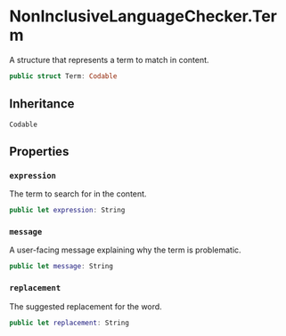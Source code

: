 # NonInclusiveLanguageChecker.Term

A structure that represents a term to match in content.

``` swift
public struct Term: Codable 
```

## Inheritance

`Codable`

## Properties

### `expression`

The term to search for in the content.

``` swift
public let expression: String
```

> 

### `message`

A user-facing message explaining why the term is problematic.

``` swift
public let message: String
```

### `replacement`

The suggested replacement for the word.

``` swift
public let replacement: String
```
